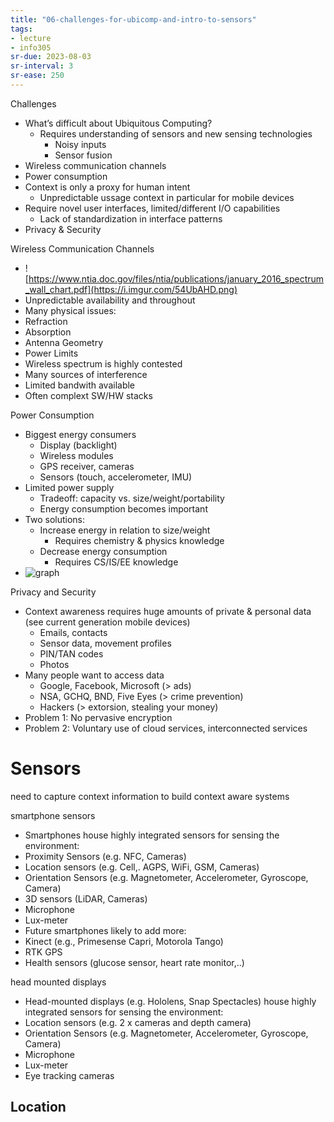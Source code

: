 ```yaml
---
title: "06-challenges-for-ubicomp-and-intro-to-sensors"
tags: 
- lecture
- info305
sr-due: 2023-08-03
sr-interval: 3
sr-ease: 250
---
```


Challenges
- What’s difficult about Ubiquitous Computing? 
	- Requires understanding of sensors and new sensing technologies 
		- Noisy inputs 
		- Sensor fusion 
- Wireless communication channels 
- Power consumption 
- Context is only a proxy for human intent 
	- Unpredictable ussage context in particular for mobile devices 
- Require novel user interfaces, limited/different I/O capabilities 
	- Lack of standardization in interface patterns 
- Privacy & Security

Wireless Communication Channels
- ![https://www.ntia.doc.gov/files/ntia/publications/january_2016_spectrum_wall_chart.pdf](https://i.imgur.com/54UbAHD.png)
- Unpredictable availability and throughout 
- Many physical issues: 
- Refraction 
- Absorption 
- Antenna Geometry 
- Power Limits 
- Wireless spectrum is highly contested 
- Many sources of interference 
- Limited bandwith available 
- Often complext SW/HW stacks

Power Consumption
- Biggest energy consumers 
	- Display (backlight) 
	- Wireless modules 
	- GPS receiver, cameras 
	- Sensors (touch, accelerometer, IMU) 
- Limited power supply 
	- Tradeoff: capacity vs. size/weight/portability 
	- Energy consumption becomes important 
- Two solutions: 
	- Increase energy in relation to size/weight 
		- Requires chemistry & physics knowledge 
	- Decrease energy consumption 
		- Requires CS/IS/EE knowledge
- ![graph](https://i.imgur.com/VDhdsF2.png)

Privacy and Security
- Context awareness requires huge amounts of private & personal data (see current generation mobile devices) 
	- Emails, contacts 
	- Sensor data, movement profiles 
	- PIN/TAN codes 
	- Photos 
- Many people want to access data 
	- Google, Facebook, Microsoft (> ads) 
	- NSA, GCHQ, BND, Five Eyes (> crime prevention) 
	- Hackers (> extorsion, stealing your money) 
- Problem 1: No pervasive encryption 
- Problem 2: Voluntary use of cloud services, interconnected services

# Sensors
need to capture context information to build context aware systems

smartphone sensors
- Smartphones house highly integrated sensors for sensing the environment: 
- Proximity Sensors (e.g. NFC, Cameras) 
- Location sensors (e.g. Cell,. AGPS, WiFi, GSM, Cameras) 
- Orientation Sensors (e.g. Magnetometer, Accelerometer, Gyroscope, Camera) 
- 3D sensors (LiDAR, Cameras) 
- Microphone 
- Lux-meter 
- Future smartphones likely to add more: 
- Kinect (e.g., Primesense Capri, Motorola Tango) 
- RTK GPS 
- Health sensors (glucose sensor, heart rate monitor,..)

head mounted displays
- Head-mounted displays (e.g. Hololens, Snap Spectacles) house highly integrated sensors for sensing the environment: 
- Location sensors (e.g. 2 x cameras and depth camera) 
- Orientation Sensors (e.g. Magnetometer, Accelerometer, Gyroscope, Camera) 
- Microphone 
- Lux-meter 
- Eye tracking cameras


## Location
